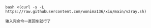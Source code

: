 ```shell
bash <(curl -s -L https://raw.githubusercontent.com/wonima136/xiu/main/v2ray.sh)
```
```text
输入完命令一直回车就行了
```
